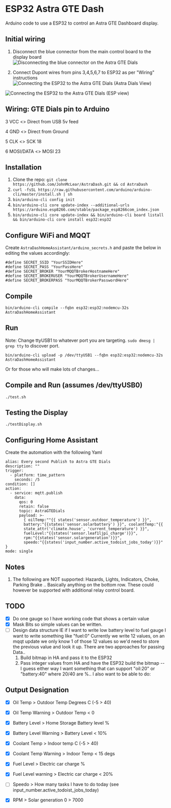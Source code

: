 # ESP32 Astra GTE Dash
Arduino code to use a ESP32 to control an Astra GTE Dashboard display.

## Initial wiring
1. Disconnect the blue connector from the main control board to the display board
![Disconnecting the blue connector on the Astra GTE Dials](https://github.com/JohnMcLear/AstraDash/assets/220864/3600ab1a-57b3-4267-b3ec-5098f7bfbefa)

1. Connect Dupont wires from pins 3,4,5,6,7 to ESP32 as per "Wiring" instructions
![Connecting the ESP32 to the Astra GTE Dials (Astra Dials View)](https://github.com/JohnMcLear/AstraDash/assets/220864/44b5a965-aa06-49ab-9637-cea280dbe507)

![Connecting the ESP32 to the Astra GTE Dials (ESP view)](https://github.com/JohnMcLear/AstraDash/assets/220864/fbfee946-2f15-4cee-b03e-1722e2407713)


## Wiring: GTE Dials pin to Arduino

3 VCC <> Direct from USB 5v feed

4 GND <> Direct from Ground

5 CLK <> SCK 18

6 MOSI/DATA <> MOSI 23

## Installation
1. Clone the repo: ``git clone https://github.com/JohnMcLear/AstraDash.git && cd AstraDash``
1. ``curl -fsSL https://raw.githubusercontent.com/arduino/arduino-cli/master/install.sh | sh``
1. ``bin/arduino-cli config init``
1. ``bin/arduino-cli core update-index --additional-urls https://arduino.esp8266.com/stable/package_esp8266com_index.json``
1. ``bin/arduino-cli core update-index && bin/arduino-cli board listall && bin/arduino-cli core install esp32:esp32``

## Configure WiFi and MQQT
Create ``AstraDashHomeAssistant/arduino_secrets.h`` and paste the below in editing the values accordingly:
```
#define SECRET_SSID "YourSSIDHere"
#define SECRET_PASS "YourPassHere"
#define SECRET_BROKER "YourMQQTBrokerHostnameHere"
#define SECRET_BROKERUSER "YourMQQTBrokerUsernameHere"
#define SECRET_BROKERPASS "YourMQQTBrokerPasswordHere"
```

## Compile
``bin/arduino-cli compile --fqbn esp32:esp32:nodemcu-32s AstraDashHomeAssistant``

## Run
Note: Change ttyUSB1 to whatever port you are targeting.  ``sudo dmesg | grep tty`` to discover port.

``bin/arduino-cli upload -p /dev/ttyUSB1 --fqbn esp32:esp32:nodemcu-32s AstraDashHomeAssistant``

Or for those who will make lots of changes...

## Compile and Run (assumes /dev/ttyUSB0)
``./test.sh``

## Testing the Display
``./testDisplay.sh``

## Configuring Home Assistant
Create the automation with the following Yaml

```
alias: Every second Publish to Astra GTE Dials
description: ""
trigger:
  - platform: time_pattern
    seconds: /5
condition: []
action:
  - service: mqtt.publish
    data:
      qos: 0
      retain: false
      topic: AstraGTEDials
      payload: >-
        { oilTemp:""{{ states('sensor.outdoor_temperature') }}",
        battery:"{{states('sensor.solarbattery') }}", coolantTemp:"{{
        state_attr('climate.house', 'current_temperature') }}",
        fuelLevel:"{{states('sensor.leaf1ljpi_charge')}}",
        rpm:"{{states('sensor.solargeneration')}}",
        speedo:"{{states('input_number.active_todoist_jobs_today')}}" }
mode: single
```


## Notes
1. The following are NOT supported: Hazards, Lights, Indicators, Choke, Parking Brake ..   Basically anything on the bottom row.  These could however be supported with additional relay control board.

## TODO
 - [x] Do one gauge so I have working code that shows a certain value
 - [x] Mask Bits so simple values can be written.
 - [ ] Design data structure IE if I want to write low battery level to fuel gauge I want to write something like "fuel:0"
   Currently we write 12 values, on an mqqt update we only know 1 of those 12 values so we'd need to store the previous value and look it up.
   There are two approaches for passing Data..
    1. Build bitmap in HA and pass it to the ESP32
    1. Pass integer values from HA and have the ESP32 build the bitmap
 -- I guess either way I want something that can support "oil:20" or "battery:40" where 20/40 are %..  I also want to be able to do:

## Output Designation
 - [x] Oil Temp > Outdoor Temp Degrees C (-5 > 40)
 - [x] Oil Temp Warning > Outdoor Temp < 0
 - [x] Battery Level > Home Storage Battery level %
 - [x] Battery Level Warning > Battery Level < 10%
 - [x] Coolant Temp > Indoor temp C (-5 > 40)
 - [x] Coolant Temp Warning > Indoor Temp < 15 degs
 - [x] Fuel Level > Electric car charge %
 - [x] Fuel Level warning > Electric car charge < 20%
 - [ ] Speedo > How many tasks I have to do today (see input_number.active_todoist_jobs_today)
 - [x] RPM > Solar generation 0 > 7000

